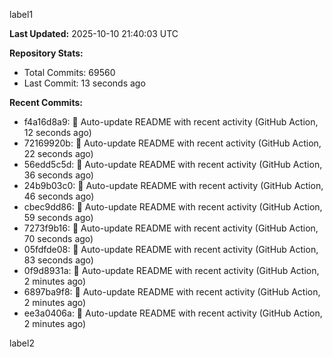 
label1 
<!-- ACTIVITY_START -->
**Last Updated:** 2025-10-10 21:40:03 UTC

**Repository Stats:**
- Total Commits: 69560
- Last Commit: 13 seconds ago

**Recent Commits:**
- f4a16d8a9: 🤖 Auto-update README with recent activity (GitHub Action, 12 seconds ago)
- 72169920b: 🤖 Auto-update README with recent activity (GitHub Action, 22 seconds ago)
- 56edd5c5d: 🤖 Auto-update README with recent activity (GitHub Action, 36 seconds ago)
- 24b9b03c0: 🤖 Auto-update README with recent activity (GitHub Action, 46 seconds ago)
- cbec9dd86: 🤖 Auto-update README with recent activity (GitHub Action, 59 seconds ago)
- 7273f9b16: 🤖 Auto-update README with recent activity (GitHub Action, 70 seconds ago)
- 05fdfde08: 🤖 Auto-update README with recent activity (GitHub Action, 83 seconds ago)
- 0f9d8931a: 🤖 Auto-update README with recent activity (GitHub Action, 2 minutes ago)
- 6897ba9f8: 🤖 Auto-update README with recent activity (GitHub Action, 2 minutes ago)
- ee3a0406a: 🤖 Auto-update README with recent activity (GitHub Action, 2 minutes ago)
<!-- ACTIVITY_END -->

label2
